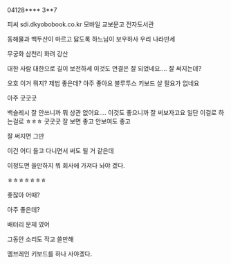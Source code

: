 04128**** 
3**7

피씨 sdi.dkyobobook.co.kr
모바일 교보문고 전자도서관


동해물과 백두산이 마르고 닳도록 
하느님이 보우하사 우리 나라만세

무궁화 삼천리 화려 강산

대한 사람 대한으로 길이 보전하세
이것도 연결은 잘 되었네요....
잘 써지는데?

오호 이거 뭐지?
제법 좋은데?
아주 좋아요
블루투스 키보드 살 필요가 없네요



아주 굿굿굿

백슬레시 잘 안쓰니까 뭐 상관 없어요....
이것도 좋으니까 잘 써보자고요
일단 이걸로 하는걸로 ㅎㅎㅎ
굿굿굿
잘 보면 좋고
안보여도 좋고

잘 써지면 그만


이건 어디 들고 다니면서 써도 될 거 같은데


이정도면 쓸만하지 뭐
회사에 가져다 놔야 겠다.


ㅎㅎㅎㅎㅎㅎㅎ


좋잖아
어때?



아주 좋은데?

배터리 문제 였어

그동안
소리도 작고 쓸만해


멤브레인 키보드를 하나 사야겠다.


